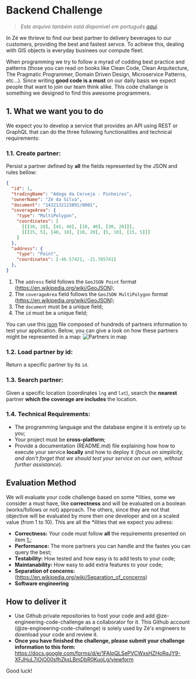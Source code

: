 # Backend Challenge
> *Este arquivo também está disponível em português [aqui](backend_pt.md).*

In Zé we thrieve to find our best partner to delivery beverages to our customers, providing the best and fastest servce.
To achieve this, dealing with GIS objects is everyday businees our compute fleet.

When programming we try to follow a myrad of codding best practice and patterns (those you can read on books like Clean Code, Clean Arquitecture, The Pragmatic Programmer, Domain Driven Design, Microservice Patterns, etc...). 
Since writing **good code is a must** on our daily basis we expect people that want to join our team think alike. This code challange is something we designed to find this awesome programmers.

## 1. What we want you to do

We expect you to develop a service that provides an API using REST or GraphQL that can do the three following functionalities and technical requirements:

### 1.1. Create partner: 
Persist a partner defined by **all** the fields represented by the JSON and rules bellow:
```json
{
  "id": 1, 
  "tradingName": "Adega da Cerveja - Pinheiros",
  "ownerName": "Zé da Silva",
  "document": "1432132123891/0001",
  "coverageArea": { 
    "type": "MultiPolygon", 
    "coordinates": [
      [[[30, 20], [45, 40], [10, 40], [30, 20]]], 
      [[[15, 5], [40, 10], [10, 20], [5, 10], [15, 5]]]
    ]
  },
  "address": { 
    "type": "Point",
    "coordinates": [-46.57421, -21.785741]
  },
}
```

1. The `address` field follows the `GeoJSON Point` format (https://en.wikipedia.org/wiki/GeoJSON);
2. The `coverageArea` field follows the `GeoJSON MultiPolygon` format (https://en.wikipedia.org/wiki/GeoJSON);
3. The `document` must be a unique field;
4. The `id` must be a unique field;

You can use this [json](files/pdvs.json) file composed of hundreds of partners information to test your application.
Below, you can give a look on how these partners might be represented in a map:
![Partners in map](files/images/pdvs.png)

### 1.2. Load partner by id:
Return a specific partner by its `id`.

### 1.3. Search partner:
Given a specific location (coordinates `lng` and `lat`), search the **nearest** partner **which the coverage are includes** the location.

### 1.4. Technical Requirements:
* The programming language and the database engine it is entirely up to you;
* Your project must be **cross-platform**;
* Provide a documentation (README.md) file explaining how how to execute your service **locally** and how to deploy it (*focus on simplicity, and don't forget that we should test your service on our own, without further assistance*).

## Evaluation Method

We will evaluate your code challenge based on some *ilities, some we consider a must have, like **correctness** and will be evaluated on a boolean (works/follows or not) approach. The others, since they are not that objective will be evaluated by more then one developer and on a scaled value (from 1 to 10). This are all the *ilities that we expect you adress:
- **Correctness:** Your code must follow **all** the requirements presented on item [1.](#1-what-we-want-you-to-do);
- **Performance:** The more partners you can handle and the fastes you can query the best;
- **Testability:** How tested and how easy is to add tests to your code;
- **Maintanability:** How easy to add extra features to your code;
- **Separation of concerns:** (https://en.wikipedia.org/wiki/Separation_of_concerns)
- **Software engineering**<!-- TODO: O que queremos dizer com isso?-->

## How to deliver it

- Use Github private repositories to host your code and add @ze-engineering-code-challenge as a collaborator for it. This Github account (@ze-engineering-code-challenge) is solely used by Zé's engineers to download your code and review it.
- **Once you have finished the challenge, please submit your challenge information to this form:**
  https://docs.google.com/forms/d/e/1FAIpQLSePVCWxsHZHoRqJY9-XFJHuL7iOjO00sfhZksLBmDbR0KuoLg/viewform

Good luck!